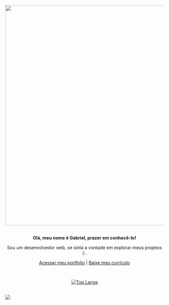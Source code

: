 <div align="center">
  <img src="https://github.com/gabrielFrc/gabrielFrc/assets/70562629/de8b19b3-277d-4f4d-b7ef-3a20328c6362" width="700">
  </br></br>
</div>

<div align="center">
  <p><b>Olá, meu nome é Gabriel, prazer em conhecê-lo!</b></p>
  <p>Sou um desenvolvedor web, se sinta a vontade em explorar meus projetos :) .</p>

  [Acessar meu portfolio](https://gabrielfrc.github.io/portfolio/) | [Baixe meu currículo](https://github.com/gabrielFrc/gabrielFrc/files/13310915/Curriculo_Dev.pdf)
</div>

<div align="center">


  </br>
  
  [![Top Langs](https://github-readme-stats-git-masterrstaa-rickstaa.vercel.app/api/top-langs/?username=gabrielFrc&&layout=donut-vertical&theme=dracula&hide=html,shaderlab,hlsl&exclude_repo=github-readme-stats)](https://github.com/anuraghazra/github-readme-stats)
</div>

<br>

<div> 
  <a href="https://www.linkedin.com/in/gabriel-f-82328b214/" target="_blank"><img src="https://img.shields.io/badge/-LinkedIn-%230077B5?style=for-the-badge&logo=linkedin&logoColor=white" target="_blank"></a> 
</div>

